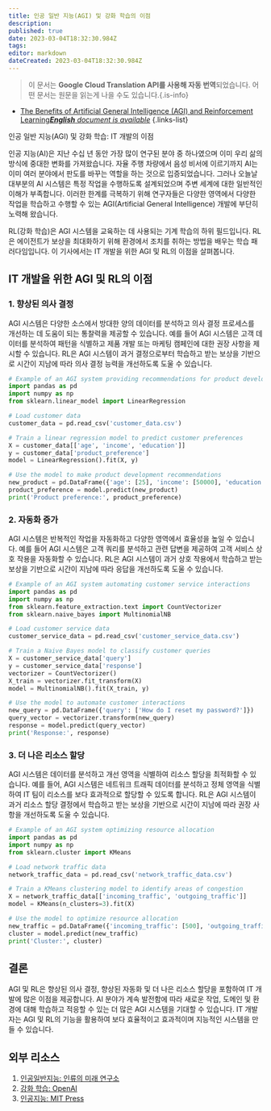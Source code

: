 ```yaml
---
title: 인공 일반 지능(AGI) 및 강화 학습의 이점
description: 
published: true
date: 2023-03-04T18:32:30.984Z
tags: 
editor: markdown
dateCreated: 2023-03-04T18:32:30.984Z
---
```


> 이 문서는 **Google Cloud Translation API를 사용해 자동 번역**되었습니다.
어떤 문서는 원문을 읽는게 나을 수도 있습니다.{.is-info}



- [The Benefits of Artificial General Intelligence (AGI) and Reinforcement Learning***English** document is available*](/en/Knowledge-base/Common/the-benefits-of-artificial-general-intelligence-agi-and-reinforcement-learning)
{.links-list}


인공 일반 지능(AGI) 및 강화 학습: IT 개발의 이점

인공 지능(AI)은 지난 수십 년 동안 가장 많이 연구된 분야 중 하나였으며 이미 우리 삶의 방식에 중대한 변화를 가져왔습니다. 자율 주행 차량에서 음성 비서에 이르기까지 AI는 이미 여러 분야에서 판도를 바꾸는 역할을 하는 것으로 입증되었습니다. 그러나 오늘날 대부분의 AI 시스템은 특정 작업을 수행하도록 설계되었으며 주변 세계에 대한 일반적인 이해가 부족합니다. 이러한 한계를 극복하기 위해 연구자들은 다양한 영역에서 다양한 작업을 학습하고 수행할 수 있는 AGI(Artificial General Intelligence) 개발에 부단히 노력해 왔습니다.

RL(강화 학습)은 AGI 시스템을 교육하는 데 사용되는 기계 학습의 하위 필드입니다. RL은 에이전트가 보상을 최대화하기 위해 환경에서 조치를 취하는 방법을 배우는 학습 패러다임입니다. 이 기사에서는 IT 개발을 위한 AGI 및 RL의 이점을 살펴봅니다.

## IT 개발을 위한 AGI 및 RL의 이점

### 1. 향상된 의사 결정

AGI 시스템은 다양한 소스에서 방대한 양의 데이터를 분석하고 의사 결정 프로세스를 개선하는 데 도움이 되는 통찰력을 제공할 수 있습니다. 예를 들어 AGI 시스템은 고객 데이터를 분석하여 패턴을 식별하고 제품 개발 또는 마케팅 캠페인에 대한 권장 사항을 제시할 수 있습니다. RL은 AGI 시스템이 과거 결정으로부터 학습하고 받는 보상을 기반으로 시간이 지남에 따라 의사 결정 능력을 개선하도록 도울 수 있습니다.

```python
# Example of an AGI system providing recommendations for product development
import pandas as pd
import numpy as np
from sklearn.linear_model import LinearRegression

# Load customer data
customer_data = pd.read_csv('customer_data.csv')

# Train a linear regression model to predict customer preferences
X = customer_data[['age', 'income', 'education']]
y = customer_data['product_preference']
model = LinearRegression().fit(X, y)

# Use the model to make product development recommendations
new_product = pd.DataFrame({'age': [25], 'income': [50000], 'education': [16]})
product_preference = model.predict(new_product)
print('Product preference:', product_preference)
```

### 2. 자동화 증가

AGI 시스템은 반복적인 작업을 자동화하고 다양한 영역에서 효율성을 높일 수 있습니다. 예를 들어 AGI 시스템은 고객 쿼리를 분석하고 관련 답변을 제공하여 고객 서비스 상호 작용을 자동화할 수 있습니다. RL은 AGI 시스템이 과거 상호 작용에서 학습하고 받는 보상을 기반으로 시간이 지남에 따라 응답을 개선하도록 도울 수 있습니다.

```python
# Example of an AGI system automating customer service interactions
import pandas as pd
import numpy as np
from sklearn.feature_extraction.text import CountVectorizer
from sklearn.naive_bayes import MultinomialNB

# Load customer service data
customer_service_data = pd.read_csv('customer_service_data.csv')

# Train a Naive Bayes model to classify customer queries
X = customer_service_data['query']
y = customer_service_data['response']
vectorizer = CountVectorizer()
X_train = vectorizer.fit_transform(X)
model = MultinomialNB().fit(X_train, y)

# Use the model to automate customer interactions
new_query = pd.DataFrame({'query': ['How do I reset my password?']})
query_vector = vectorizer.transform(new_query)
response = model.predict(query_vector)
print('Response:', response)
```

### 3. 더 나은 리소스 할당

AGI 시스템은 데이터를 분석하고 개선 영역을 식별하여 리소스 할당을 최적화할 수 있습니다. 예를 들어, AGI 시스템은 네트워크 트래픽 데이터를 분석하고 정체 영역을 식별하여 IT 팀이 리소스를 보다 효과적으로 할당할 수 있도록 합니다. RL은 AGI 시스템이 과거 리소스 할당 결정에서 학습하고 받는 보상을 기반으로 시간이 지남에 따라 권장 사항을 개선하도록 도울 수 있습니다.

```python
# Example of an AGI system optimizing resource allocation
import pandas as pd
import numpy as np
from sklearn.cluster import KMeans

# Load network traffic data
network_traffic_data = pd.read_csv('network_traffic_data.csv')

# Train a KMeans clustering model to identify areas of congestion
X = network_traffic_data[['incoming_traffic', 'outgoing_traffic']]
model = KMeans(n_clusters=3).fit(X)

# Use the model to optimize resource allocation
new_traffic = pd.DataFrame({'incoming_traffic': [500], 'outgoing_traffic': [1000]})
cluster = model.predict(new_traffic)
print('Cluster:', cluster)
```

## 결론

AGI 및 RL은 향상된 의사 결정, 향상된 자동화 및 더 나은 리소스 할당을 포함하여 IT 개발에 많은 이점을 제공합니다. AI 분야가 계속 발전함에 따라 새로운 작업, 도메인 및 환경에 대해 학습하고 적응할 수 있는 더 많은 AGI 시스템을 기대할 수 있습니다. IT 개발자는 AGI 및 RL의 기능을 활용하여 보다 효율적이고 효과적이며 지능적인 시스템을 만들 수 있습니다.

## 외부 리소스

1. [인공일반지능: 인류의 미래 연구소](https://www.fhi.ox.ac.uk/artificial-general-intelligence/)
2. [강화 학습: OpenAI](https://openai.com/reinforcement-learning/)
3. [인공지능: MIT Press](https://mitpress.mit.edu/books/artificial-intelligence)